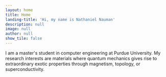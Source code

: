 ```yaml
---
layout: home
title: Home
landing-title: 'Hi, my name is Nathaniel Nauman'
description: null
image: null
author: null
show_tile: false
---
```


I am a master's student in computer engineering at Purdue University. My research interests are materials where quantum mechanics gives rise to extraordinary exotic properties through magnetism, topology, or superconductivity.
